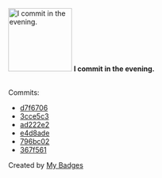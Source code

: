 <img src="https://my-badges.github.io/my-badges/evening-commits.png" alt="I commit in the evening." title="I commit in the evening." width="128">
<strong>I commit in the evening.</strong>
<br><br>

Commits:

- <a href="https://github.com/dwesh163/price-calculator/commit/d7f6706fcee72bf3f020dbe2127d53fbd47f766c">d7f6706</a>
- <a href="https://github.com/Rignchen/322_browser_client/commit/3cce5c349d96fdfd1a942cc9dd337ef497789e69">3cce5c3</a>
- <a href="https://github.com/Rignchen/322_browser_client/commit/ad222e2a9e7cf25820dc3bcd6e7359ecf5722f38">ad222e2</a>
- <a href="https://github.com/Rignchen/322_browser_client/commit/e4d8adebc1ac6e85674875d29868d93fd49491c7">e4d8ade</a>
- <a href="https://github.com/Rignchen/322_browser_client/commit/796bc02a70bce9a776cd5a81b7229b2a37d6a2c1">796bc02</a>
- <a href="https://github.com/dwesh163/test2/commit/367f56148f801d2aa85bcb451da662672778575e">367f561</a>


Created by <a href="https://github.com/my-badges/my-badges">My Badges</a>